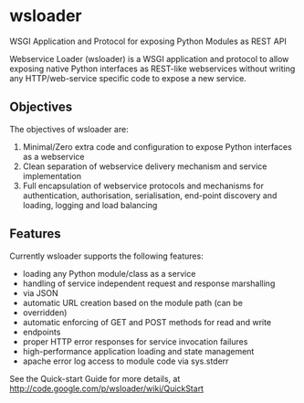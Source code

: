 wsloader
========

WSGI Application and Protocol for exposing Python Modules as REST API

Webservice Loader (wsloader) is a WSGI application and protocol
to allow exposing native Python interfaces as REST-like webservices
without writing any HTTP/web-service specific code to expose a new
service.

Objectives
----------

The objectives of wsloader are:

   1. Minimal/Zero extra code and configuration to expose Python
   interfaces as a webservice
   2. Clean separation of webservice delivery mechanism and service
   implementation
   3. Full encapsulation of webservice protocols and mechanisms for
   authentication, authorisation, serialisation, end-point discovery
   and loading, logging and load balancing 

Features
--------

Currently wsloader supports the following features:

   * loading any Python module/class as a service
   * handling of service independent request and response marshalling
   * via JSON
   * automatic URL creation based on the module path (can be
   * overridden)
   * automatic enforcing of GET and POST methods for read and write
   * endpoints
   * proper HTTP error responses for service invocation failures
   * high-performance application loading and state management
   * apache error log access to module code via sys.stderr 

See the Quick-start Guide for more details, at
http://code.google.com/p/wsloader/wiki/QuickStart
